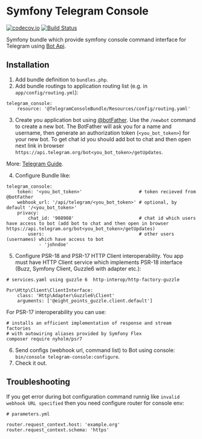 Symfony Telegram Console
========

[![codecov.io](https://codecov.io/gh/rdmtr/symfony-telegram-console/branch/master/graph/badge.svg)](http://codecov.io/gh/rdmtr/symfony-telegram-console/branch/master)
[![Build Status](https://travis-ci.com/rdmtr/symfony-telegram-console.png)](https://travis-ci.com/rdmtr/symfony-telegram-console)


Symfony bundle which provide symfony console command interface for Telegram using [Bot Api](https://core.telegram.org/bots/api).

## Installation

1) Add bundle definition to `bundles.php`.
2) Add bundle routings to application routing list (e.g. in `app/config/routing.yml`):
```
telegram_console:
    resource: '@TelegramConsoleBundle/Resources/config/routing.yaml'
```
3) Create you application bot using [@botFather](https://t.me/botFather).
Use the `/newbot` command to create a new bot. The BotFather will ask you for a name and username, 
then generate an authorization token (`<you_bot_token>`) for your new bot.
To get chat id you should add bot to chat and then open next link in browser `https://api.telegram.org/bot<you_bot_token>/getUpdates`.

More: [Telegram Guide](https://core.telegram.org/bots#6-botfather).

4) Configure Bundle like:
```
telegram_console:
    token: '<you_bot_token>'                     # token recieved from @botFather
    webhook_url: '/api/telegram/<you_bot_token>' # optional, by default '/<you_bot_token>'
    privacy:
        chat_id: '908908'                        # chat id which users have access to bot (add bot to chat and then open in browser https://api.telegram.org/bot<you_bot_token>/getUpdates)
        users:                                   # other users (usernames) which have access to bot
            - 'johndoe'                       
```
5) Configure PSR-18 and PSR-17 HTTP Client interoperability.
You app must have HTTP Client service which implements PSR-18 interface 
(Buzz, Symfony Client, Guzzle6 with adapter etc.):
```
# services.yaml using guzzle 6  http-interop/http-factory-guzzle

Psr\Http\Client\ClientInterface:
    class: 'Http\Adapter\Guzzle6\Client'
    arguments: ['@eight_points_guzzle.client.default']
```
For PSR-17 interoperability you can use:
```
# installs an efficient implementation of response and stream factories
# with autowiring aliases provided by Symfony Flex
composer require nyholm/psr7
```
6) Send configs (webhook url, command list) to Bot using console: `bin/console telegram-console:configure`.
7) Check it out.

## Troubleshooting

If you get error during bot configuration command runnig like `invalid webhook URL specified` 
then you need configure router for console env: 
```
# parameters.yml

router.request_context.host: 'example.org'
router.request_context.schema: 'https'
```